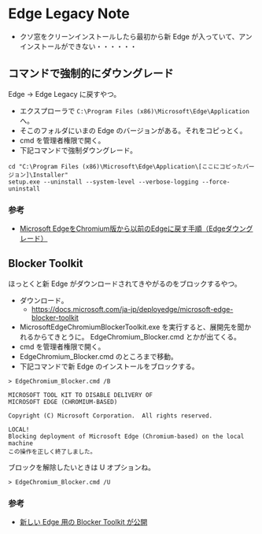 Edge Legacy Note
===

- クソ窓をクリーンインストールしたら最初から新 Edge が入っていて、アンインストールができない・・・・・・

## コマンドで強制的にダウングレード

Edge -> Edge Legacy に戻すやつ。

- エクスプローラで `C:\Program Files (x86)\Microsoft\Edge\Application` へ。
- そこのフォルダにいまの Edge のバージョンがある。それをコピっとく。
- cmd を管理者権限で開く。
- 下記コマンドで強制ダウングレード。

```plaintext
cd "C:\Program Files (x86)\Microsoft\Edge\Application\[ここにコピったバージョン]\Installer"
setup.exe --uninstall --system-level --verbose-logging --force-uninstall
```

### 参考

- [Microsoft EdgeをChromium版から以前のEdgeに戻す手順（Edgeダウングレード）](http://tanweb.net/2020/03/11/31135/)

## Blocker Toolkit

ほっとくと新 Edge がダウンロードされてきやがるのをブロックするやつ。

- ダウンロード。
	- https://docs.microsoft.com/ja-jp/deployedge/microsoft-edge-blocker-toolkit
- MicrosoftEdgeChromiumBlockerToolkit.exe を実行すると、展開先を聞かれるからてきとうに。 EdgeChromium_Blocker.cmd とかが出てくる。
- cmd を管理者権限で開く。
- EdgeChromium_Blocker.cmd のところまで移動。
- 下記コマンドで新 Edge のインストールをブロックする。

```plaintext
> EdgeChromium_Blocker.cmd /B

MICROSOFT TOOL KIT TO DISABLE DELIVERY OF
MICROSOFT EDGE (CHROMIUM-BASED)

Copyright (C) Microsoft Corporation.  All rights reserved.

LOCAL!
Blocking deployment of Microsoft Edge (Chromium-based) on the local machine
この操作を正しく終了しました。
```

ブロックを解除したいときは U オプションね。

```plaintext
> EdgeChromium_Blocker.cmd /U
```

### 参考

- [新しい Edge 用の Blocker Toolkit が公開](https://hebikuzure.wordpress.com/2019/12/18/new-edge-blockertoolkit/)
